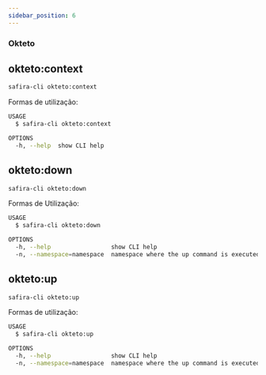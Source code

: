 ```yaml
---
sidebar_position: 6
---
```


### Okteto

## okteto:context

```bash 
safira-cli okteto:context
```
Formas de utilização:

```bash 
USAGE
  $ safira-cli okteto:context

OPTIONS
  -h, --help  show CLI help
```
## okteto:down

```bash 
safira-cli okteto:down
```
Formas de Utilização:

```bash 
USAGE
  $ safira-cli okteto:down

OPTIONS
  -h, --help                 show CLI help
  -n, --namespace=namespace  namespace where the up command is executed
```
## okteto:up

```bash 
safira-cli okteto:up
```
Formas de utilização:

```bash 
USAGE
  $ safira-cli okteto:up

OPTIONS
  -h, --help                 show CLI help
  -n, --namespace=namespace  namespace where the up command is executed
```